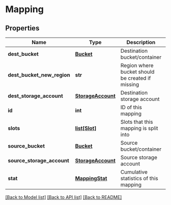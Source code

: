 # Mapping

## Properties
Name | Type | Description | Notes
------------ | ------------- | ------------- | -------------
**dest_bucket** | [**Bucket**](Bucket.md) | Destination bucket/container | 
**dest_bucket_new_region** | **str** | Region where bucket should be created if missing | [optional] 
**dest_storage_account** | [**StorageAccount**](StorageAccount.md) | Destination storage account | 
**id** | **int** | ID of this mapping | 
**slots** | [**list[Slot]**](Slot.md) | Slots that this mapping is split into | 
**source_bucket** | [**Bucket**](Bucket.md) | Source bucket/container | 
**source_storage_account** | [**StorageAccount**](StorageAccount.md) | Source storage account | 
**stat** | [**MappingStat**](MappingStat.md) | Cumulative statistics of this mapping | 

[[Back to Model list]](../README.md#documentation-for-models) [[Back to API list]](../README.md#documentation-for-api-endpoints) [[Back to README]](../README.md)


